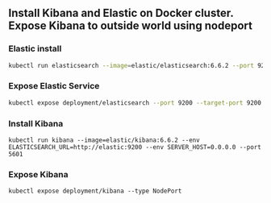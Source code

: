 ## Install Kibana and Elastic on Docker cluster. Expose Kibana to outside world using nodeport


### Elastic  install
```bash
kubectl run elasticsearch --image=elastic/elasticsearch:6.6.2 --port 9200 --port 9300 --env "discovery.type=single-node"
```

### Expose Elastic Service 
```bash
kubectl expose deployment/elasticsearch --port 9200 --target-port 9200 --name elastic --type NodePort
```

### Install Kibana
```
kubectl run kibana --image=elastic/kibana:6.6.2 --env ELASTICSEARCH_URL=http://elastic:9200 --env SERVER_HOST=0.0.0.0 --port 5601
```

### Expose Kibana

```
kubectl expose deployment/kibana --type NodePort
```

